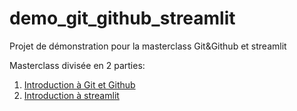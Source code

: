 # demo_git_github_streamlit

Projet de démonstration pour la masterclass Git&amp;Github et streamlit

Masterclass divisée en 2 parties:

1. [Introduction à Git et Github](https://github.com/ssime-git/demo_git_github_streamlit/blob/main/demo_git_github/README.md)
2. [Introduction à streamlit](https://github.com/ssime-git/demo_git_github_streamlit/blob/main/demo_streamlit/README.md)